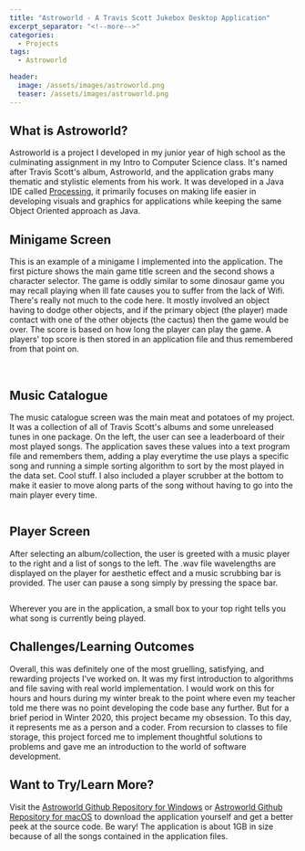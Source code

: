 ```yaml
---
title: "Astroworld - A Travis Scott Jukebox Desktop Application"
excerpt_separator: "<!--more-->"
categories:
  - Projects
tags:
  - Astroworld

header:
  image: /assets/images/astroworld.png
  teaser: /assets/images/astroworld.png
---
```


## What is Astroworld?

Astroworld is a project I developed in my junior year of high school as the culminating assignment in my Intro to Computer Science class. It's named after Travis Scott's album, Astroworld, and the application grabs many thematic and stylistic elements from his work. It was developed in a Java IDE called [Processing](https://processing.org), it primarily focuses on making life easier in developing visuals and graphics for applications while keeping the same Object Oriented approach as Java. 

## Minigame Screen

This is an example of a minigame I implemented into the application. The first picture shows the main game title screen and the second shows a character selector. The game is oddly similar to some dinosaur game you may recall playing when ill fate causes you to suffer from the lack of Wifi. There's really not much to the code here. It mostly involved an object having to dodge other objects, and if the primary object (the player) made contact with one of the other objects (the cactus) then the game would be over. The score is based on how long the player can play the game. A players' top score is then stored in an application file and thus remembered from that point on.

<img src="{{ site.url }}{{ site.baseurl }}/assets/images/astro1.png" alt="" class="full">

<img src="{{ site.url }}{{ site.baseurl }}/assets/images/astro2.png" alt="" class="full">

## Music Catalogue

The music catalogue screen was the main meat and potatoes of my project. It was a collection of all of Travis Scott's albums and some unreleased tunes in one package. On the left, the user can see a leaderboard of their most played songs. The application saves these values into a text program file and remembers them, adding a play everytime the use plays a specific song and running a simple sorting algorithm to sort by the most played in the data set. Cool stuff. I also included a player scrubber at the bottom to make it easier to move along parts of the song without having to go into the main player every time.

<img src="{{ site.url }}{{ site.baseurl }}/assets/images/astro3.png" alt="" class="full">

## Player Screen

After selecting an album/collection, the user is greeted with a music player to the right and a list of songs to the left. The .wav file wavelengths are displayed on the player for aesthetic effect and a music scrubbing bar is provided. The user can pause a song simply by pressing the space bar.

<img src="{{ site.url }}{{ site.baseurl }}/assets/images/astro4.png" alt="" class="full">

Wherever you are in the application, a small box to your top right tells you what song is currently being played.

## Challenges/Learning Outcomes

Overall, this was definitely one of the most gruelling, satisfying, and rewarding projects I've worked on. It was my first introduction to algorithms and file saving with real world implementation. I would work on this for hours and hours during my winter break to the point where even my teacher told me there was no point developing the code base any further. But for a brief period in Winter 2020, this project became my obsession. To this day, it represents me as a person and a coder. From recursion to classes to file storage, this project forced me to implement thoughtful solutions to problems and gave me an introduction to the world of software development.

## Want to Try/Learn More?

Visit the [Astroworld Github Repository for Windows](https://github.com/faizaanqureshi/Astroworld) or [Astroworld Github Repository for macOS](https://github.com/faizaanqureshi/Astroworld-macOS-) to download the application yourself and get a better peek at the source code. Be wary! The application is about 1GB in size because of all the songs contained in the application files.